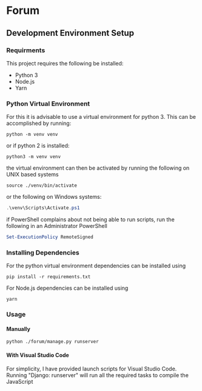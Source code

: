 # Forum

## Development Environment Setup

### Requirments

This project requires the following be installed:

* Python 3
* Node.js
* Yarn

### Python Virtual Environment

For this it is advisable to use a virtual environment for python 3. This can be accomplished by running:

```shell
python -m venv venv
```

or if python 2 is installed:

```shell
python3 -m venv venv
```

the virtual environment can then be activated by running the following on UNIX based systems

```shell
source ./venv/bin/activate
```

or the following on Windows systems:

```powershell
.\venv\Scripts\Activate.ps1
```

if PowerShell complains about not being able to run scripts, run the following in an Administrator PowerShell

```powershell
Set-ExecutionPolicy RemoteSigned
```

### Installing Dependencies

For the python virtual environment dependencies can be installed using

```shell
pip install -r requirements.txt
```

For Node.js dependencies can be installed using

```shell
yarn
```

### Usage

#### Manually

```shell
python ./forum/manage.py runserver
```

#### With Visual Studio Code

For simplicity, I have provided launch scripts for Visual Studio Code. Running "Django: runserver" will run all the required tasks to compile the JavaScript
